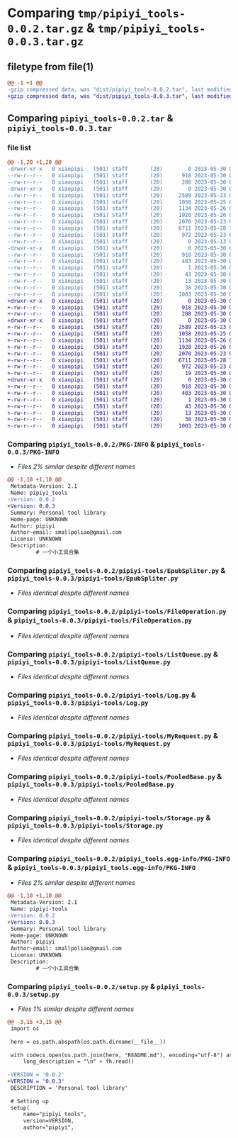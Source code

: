 # Comparing `tmp/pipiyi_tools-0.0.2.tar.gz` & `tmp/pipiyi_tools-0.0.3.tar.gz`

## filetype from file(1)

```diff
@@ -1 +1 @@
-gzip compressed data, was "dist/pipiyi_tools-0.0.2.tar", last modified: Tue May 30 09:25:30 2023, max compression
+gzip compressed data, was "dist/pipiyi_tools-0.0.3.tar", last modified: Tue May 30 09:29:52 2023, max compression
```

## Comparing `pipiyi_tools-0.0.2.tar` & `pipiyi_tools-0.0.3.tar`

### file list

```diff
@@ -1,20 +1,20 @@
-drwxr-xr-x   0 xiaopipi   (501) staff       (20)        0 2023-05-30 09:25:30.000000 pipiyi_tools-0.0.2/
--rw-r--r--   0 xiaopipi   (501) staff       (20)      918 2023-05-30 09:25:30.000000 pipiyi_tools-0.0.2/PKG-INFO
--rw-r--r--   0 xiaopipi   (501) staff       (20)      288 2023-05-30 08:07:51.000000 pipiyi_tools-0.0.2/README.md
-drwxr-xr-x   0 xiaopipi   (501) staff       (20)        0 2023-05-30 09:25:30.000000 pipiyi_tools-0.0.2/pipiyi-tools/
--rw-r--r--   0 xiaopipi   (501) staff       (20)     2589 2023-05-23 08:46:36.000000 pipiyi_tools-0.0.2/pipiyi-tools/EpubSpliter.py
--rw-r--r--   0 xiaopipi   (501) staff       (20)     1058 2023-05-25 05:43:31.000000 pipiyi_tools-0.0.2/pipiyi-tools/FileOperation.py
--rw-r--r--   0 xiaopipi   (501) staff       (20)     1134 2023-05-26 09:22:54.000000 pipiyi_tools-0.0.2/pipiyi-tools/ListQueue.py
--rw-r--r--   0 xiaopipi   (501) staff       (20)     1928 2023-05-26 09:49:22.000000 pipiyi_tools-0.0.2/pipiyi-tools/Log.py
--rw-r--r--   0 xiaopipi   (501) staff       (20)     2070 2023-05-23 06:29:36.000000 pipiyi_tools-0.0.2/pipiyi-tools/MyRequest.py
--rw-r--r--   0 xiaopipi   (501) staff       (20)     6711 2023-05-28 14:14:08.000000 pipiyi_tools-0.0.2/pipiyi-tools/PooledBase.py
--rw-r--r--   0 xiaopipi   (501) staff       (20)      972 2023-05-23 04:18:08.000000 pipiyi_tools-0.0.2/pipiyi-tools/Storage.py
--rw-r--r--   0 xiaopipi   (501) staff       (20)        0 2023-05-13 07:30:50.000000 pipiyi_tools-0.0.2/pipiyi-tools/__init__.py
-drwxr-xr-x   0 xiaopipi   (501) staff       (20)        0 2023-05-30 09:25:30.000000 pipiyi_tools-0.0.2/pipiyi_tools.egg-info/
--rw-r--r--   0 xiaopipi   (501) staff       (20)      918 2023-05-30 09:25:30.000000 pipiyi_tools-0.0.2/pipiyi_tools.egg-info/PKG-INFO
--rw-r--r--   0 xiaopipi   (501) staff       (20)      403 2023-05-30 09:25:30.000000 pipiyi_tools-0.0.2/pipiyi_tools.egg-info/SOURCES.txt
--rw-r--r--   0 xiaopipi   (501) staff       (20)        1 2023-05-30 09:25:30.000000 pipiyi_tools-0.0.2/pipiyi_tools.egg-info/dependency_links.txt
--rw-r--r--   0 xiaopipi   (501) staff       (20)       43 2023-05-30 09:25:30.000000 pipiyi_tools-0.0.2/pipiyi_tools.egg-info/requires.txt
--rw-r--r--   0 xiaopipi   (501) staff       (20)       13 2023-05-30 09:25:30.000000 pipiyi_tools-0.0.2/pipiyi_tools.egg-info/top_level.txt
--rw-r--r--   0 xiaopipi   (501) staff       (20)       38 2023-05-30 09:25:30.000000 pipiyi_tools-0.0.2/setup.cfg
--rw-r--r--   0 xiaopipi   (501) staff       (20)     1003 2023-05-30 09:24:57.000000 pipiyi_tools-0.0.2/setup.py
+drwxr-xr-x   0 xiaopipi   (501) staff       (20)        0 2023-05-30 09:29:52.000000 pipiyi_tools-0.0.3/
+-rw-r--r--   0 xiaopipi   (501) staff       (20)      918 2023-05-30 09:29:52.000000 pipiyi_tools-0.0.3/PKG-INFO
+-rw-r--r--   0 xiaopipi   (501) staff       (20)      288 2023-05-30 08:07:51.000000 pipiyi_tools-0.0.3/README.md
+drwxr-xr-x   0 xiaopipi   (501) staff       (20)        0 2023-05-30 09:29:52.000000 pipiyi_tools-0.0.3/pipiyi-tools/
+-rw-r--r--   0 xiaopipi   (501) staff       (20)     2589 2023-05-23 08:46:36.000000 pipiyi_tools-0.0.3/pipiyi-tools/EpubSpliter.py
+-rw-r--r--   0 xiaopipi   (501) staff       (20)     1058 2023-05-25 05:43:31.000000 pipiyi_tools-0.0.3/pipiyi-tools/FileOperation.py
+-rw-r--r--   0 xiaopipi   (501) staff       (20)     1134 2023-05-26 09:22:54.000000 pipiyi_tools-0.0.3/pipiyi-tools/ListQueue.py
+-rw-r--r--   0 xiaopipi   (501) staff       (20)     1928 2023-05-26 09:49:22.000000 pipiyi_tools-0.0.3/pipiyi-tools/Log.py
+-rw-r--r--   0 xiaopipi   (501) staff       (20)     2070 2023-05-23 06:29:36.000000 pipiyi_tools-0.0.3/pipiyi-tools/MyRequest.py
+-rw-r--r--   0 xiaopipi   (501) staff       (20)     6711 2023-05-28 14:14:08.000000 pipiyi_tools-0.0.3/pipiyi-tools/PooledBase.py
+-rw-r--r--   0 xiaopipi   (501) staff       (20)      972 2023-05-23 04:18:08.000000 pipiyi_tools-0.0.3/pipiyi-tools/Storage.py
+-rw-r--r--   0 xiaopipi   (501) staff       (20)       19 2023-05-30 09:29:39.000000 pipiyi_tools-0.0.3/pipiyi-tools/__init__.py
+drwxr-xr-x   0 xiaopipi   (501) staff       (20)        0 2023-05-30 09:29:52.000000 pipiyi_tools-0.0.3/pipiyi_tools.egg-info/
+-rw-r--r--   0 xiaopipi   (501) staff       (20)      918 2023-05-30 09:29:52.000000 pipiyi_tools-0.0.3/pipiyi_tools.egg-info/PKG-INFO
+-rw-r--r--   0 xiaopipi   (501) staff       (20)      403 2023-05-30 09:29:52.000000 pipiyi_tools-0.0.3/pipiyi_tools.egg-info/SOURCES.txt
+-rw-r--r--   0 xiaopipi   (501) staff       (20)        1 2023-05-30 09:29:52.000000 pipiyi_tools-0.0.3/pipiyi_tools.egg-info/dependency_links.txt
+-rw-r--r--   0 xiaopipi   (501) staff       (20)       43 2023-05-30 09:29:52.000000 pipiyi_tools-0.0.3/pipiyi_tools.egg-info/requires.txt
+-rw-r--r--   0 xiaopipi   (501) staff       (20)       13 2023-05-30 09:29:52.000000 pipiyi_tools-0.0.3/pipiyi_tools.egg-info/top_level.txt
+-rw-r--r--   0 xiaopipi   (501) staff       (20)       38 2023-05-30 09:29:52.000000 pipiyi_tools-0.0.3/setup.cfg
+-rw-r--r--   0 xiaopipi   (501) staff       (20)     1003 2023-05-30 09:29:45.000000 pipiyi_tools-0.0.3/setup.py
```

### Comparing `pipiyi_tools-0.0.2/PKG-INFO` & `pipiyi_tools-0.0.3/PKG-INFO`

 * *Files 2% similar despite different names*

```diff
@@ -1,10 +1,10 @@
 Metadata-Version: 2.1
 Name: pipiyi_tools
-Version: 0.0.2
+Version: 0.0.3
 Summary: Personal tool library
 Home-page: UNKNOWN
 Author: pipiyi
 Author-email: smallpoliao@gmail.com
 License: UNKNOWN
 Description: 
         # 一个小工具合集
```

### Comparing `pipiyi_tools-0.0.2/pipiyi-tools/EpubSpliter.py` & `pipiyi_tools-0.0.3/pipiyi-tools/EpubSpliter.py`

 * *Files identical despite different names*

### Comparing `pipiyi_tools-0.0.2/pipiyi-tools/FileOperation.py` & `pipiyi_tools-0.0.3/pipiyi-tools/FileOperation.py`

 * *Files identical despite different names*

### Comparing `pipiyi_tools-0.0.2/pipiyi-tools/ListQueue.py` & `pipiyi_tools-0.0.3/pipiyi-tools/ListQueue.py`

 * *Files identical despite different names*

### Comparing `pipiyi_tools-0.0.2/pipiyi-tools/Log.py` & `pipiyi_tools-0.0.3/pipiyi-tools/Log.py`

 * *Files identical despite different names*

### Comparing `pipiyi_tools-0.0.2/pipiyi-tools/MyRequest.py` & `pipiyi_tools-0.0.3/pipiyi-tools/MyRequest.py`

 * *Files identical despite different names*

### Comparing `pipiyi_tools-0.0.2/pipiyi-tools/PooledBase.py` & `pipiyi_tools-0.0.3/pipiyi-tools/PooledBase.py`

 * *Files identical despite different names*

### Comparing `pipiyi_tools-0.0.2/pipiyi-tools/Storage.py` & `pipiyi_tools-0.0.3/pipiyi-tools/Storage.py`

 * *Files identical despite different names*

### Comparing `pipiyi_tools-0.0.2/pipiyi_tools.egg-info/PKG-INFO` & `pipiyi_tools-0.0.3/pipiyi_tools.egg-info/PKG-INFO`

 * *Files 2% similar despite different names*

```diff
@@ -1,10 +1,10 @@
 Metadata-Version: 2.1
 Name: pipiyi-tools
-Version: 0.0.2
+Version: 0.0.3
 Summary: Personal tool library
 Home-page: UNKNOWN
 Author: pipiyi
 Author-email: smallpoliao@gmail.com
 License: UNKNOWN
 Description: 
         # 一个小工具合集
```

### Comparing `pipiyi_tools-0.0.2/setup.py` & `pipiyi_tools-0.0.3/setup.py`

 * *Files 1% similar despite different names*

```diff
@@ -3,15 +3,15 @@
 import os
 
 here = os.path.abspath(os.path.dirname(__file__))
 
 with codecs.open(os.path.join(here, "README.md"), encoding="utf-8") as fh:
     long_description = "\n" + fh.read()
 
-VERSION = '0.0.2'
+VERSION = '0.0.3'
 DESCRIPTION = 'Personal tool library'
 
 # Setting up
 setup(
     name="pipiyi_tools",
     version=VERSION,
     author="pipiyi",
```

